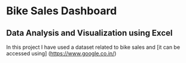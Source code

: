 
# Bike Sales Dashboard



## Data Analysis and Visualization using Excel
In this project I have used a dataset related to bike sales and [it can be accessed using] (https://www.google.co.in/)
